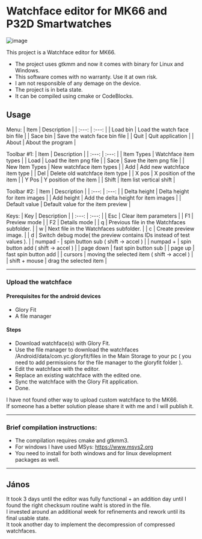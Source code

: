 # Watchface editor for MK66 and P32D Smartwatches

![image](https://github.com/janaboy74/wfeditormk66/assets/54952408/f9b74273-6cd8-4427-b086-459cfb1435c8)

This project is a Watchface editor for MK66.
- The project uses gtkmm and now it comes with binary for Linux and Windows.
- This software comes with no warranty. Use it at own risk.
- I am not responsible of any demage on the device.
- The project is in beta state.
- It can be compiled using cmake or CodeBlocks.

## Usage
Menu:
| Item | Description |
| :---: | :---: |
| Load bin | Load the watch face bin file |
| Sace bin | Save the watch face bin file |
| Quit | Quit application |
| About | About the program |

Toolbar #1:
| Item | Description |
| :---: | :---: |
| Item Types | Watchface item types |
| Load | Load the item png file |
| Sace | Save the item png file |
| New Item Types | New watchface item types |
| Add | Add new watchface item type |
| Del | Delete old watchface item type |
| X pos | X position of the item |
| Y Pos | Y position of the item |
| Shift | Item list vertical shift |

Toolbar #2:
| Item | Description |
| :---: | :---: |
| Delta height | Delta height for item images |
| Add height | Add the delta height for item images |
| Default value | Default value for the item preview |

Keys:
| Key | Description |
| :---: | :---: |
| Esc | Clear item parameters |
| F1 | Preview mode |
| F2 | Details mode |
| q | Previous file in the Watchfaces subfolder. |
| w | Next file in the Watchfaces subfolder. |
| c | Create preview image. |
| d | Switch debug mode( the preview contains IDs instead of test values ). |
| numpad - | spin button sub ( shift -> accel ) |
| numpad + | spin button add ( shift -> accel ) |
| page down | fast spin button sub |
| page up | fast spin button add |
| cursors | moving the selected item ( shift -> accel ) |
| shift + mouse | drag the selected item |

---
### Upload the watchface
#### Prerequisites for the android devices
- Glory Fit
- A file manager
#### Steps
- Download watchface(s) with Glory Fit.
- Use the file manager to download the watchfaces /Android/data/com.yc.gloryfit/files in the Main Storage to your pc ( you need to add permissions for the file manager to the gloryfit folder ).
- Edit the watchface with the editor.
- Replace an existing watchface with the edited one.
- Sync the watchface with the Glory Fit application.
- Done.

I have not found other way to upload custom watchface to the MK66.<br />
If someone has a better solution please share it with me and I will publish it.

---
### Brief compilation instructions:
- The compilation requires cmake and gtkmm3.
- For windows I have used MSys: https://www.msys2.org
- You need to install for both windows and for linux development packages as well.
---
János
---
It took 3 days until the editor was fully functional + an addition day until I found the right checksum routine waht is stored in the file.<br>
I invested around an additional week for refinements and rework until its final usable state.<br>
It took another day to implement the decompression of compressed watchfaces.
